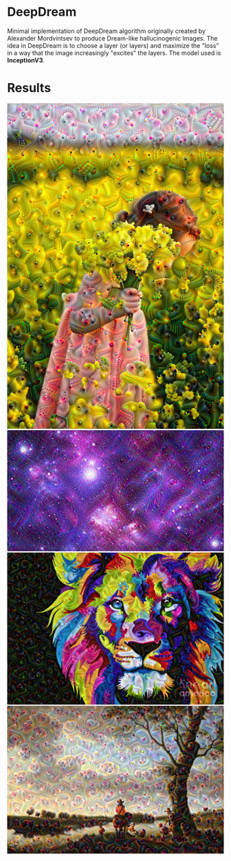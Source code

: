 # DeepDream
Minimal implementation of DeepDream algorithm originally created by Alexander Mordvintsev to produce Dream-like hallucinogenic Images.
The idea in DeepDream is to choose a layer (or layers) and maximize the "loss" in a way that the image increasingly "excites" the layers.
The model used is **InceptionV3**.

# Results

<img src="Girl In Field/Octave-2/step-90.png">
<img src="Space/Octave-2/step-90.png">
<img src="Lion/Octave-2/step-90.png">
<img src="River Landscape/Octave-2/step-90.png">
